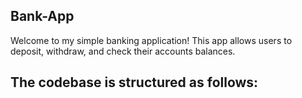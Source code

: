 ## Bank-App
Welcome to my simple banking application! This app allows users to deposit, withdraw, and check their accounts balances.
## The codebase is structured as follows:
